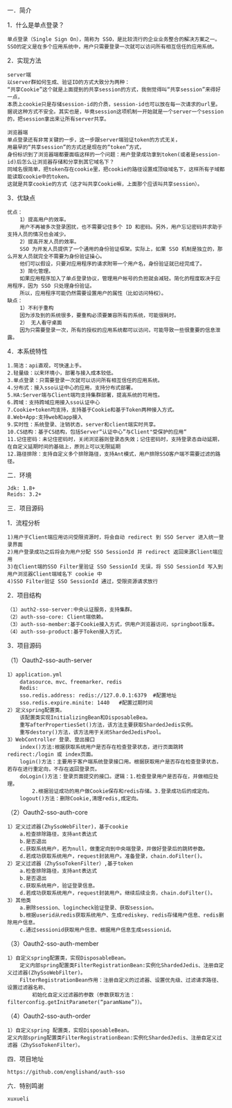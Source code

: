 
一．简介

1．什么是单点登录？

    单点登录（Single Sign On），简称为 SSO，是比较流行的企业业务整合的解决方案之一。
    SSO的定义是在多个应用系统中，用户只需要登录一次就可以访问所有相互信任的应用系统。

2．实现方法

    server端
    以server群如何生成、验证ID的方式大致分为两种：
    “共享Cookie”这个就是上面提到的共享session的方式，我倒觉得叫“共享session”来得好一点，
    本质上cookie只是存储session-id的介质，session-id也可以放在每一次请求的url里。
    据说这种方式不安全。其实也是，毕竟session这项机制一开始就是一个server一个session的，把session拿出来让所有server共享。

    浏览器端
    单点登录还有非常关键的一步，这一步跟server端验证token的方式无关，
    用最早的“共享session”的方式还是现在的“token”方式，
    身份标识到了浏览器端都要面临这样的一个问题：用户登录成功拿到token(或者是session-id)后怎么让浏览器存储和分享到其它域名下？
    同域名很简单，把token存在cookie里，把cookie的路径设置成顶级域名下，这样所有子域都能读取cookie中的token。
    这就是共享cookie的方式（这才叫共享Cookie嘛，上面那个应该叫共享session）。

3．优缺点

    优点：
        1）提高用户的效率。
        用户不再被多次登录困扰，也不需要记住多个 ID 和密码。另外，用户忘记密码并求助于支持人员的情况也会减少。
        2）提高开发人员的效率。
        SSO 为开发人员提供了一个通用的身份验证框架。实际上，如果 SSO 机制是独立的，那么开发人员就完全不需要为身份验证操心。
        他们可以假设，只要对应用程序的请求附带一个用户名，身份验证就已经完成了。
        3）简化管理。
        如果应用程序加入了单点登录协议，管理用户帐号的负担就会减轻。简化的程度取决于应用程序，因为 SSO 只处理身份验证。
        所以，应用程序可能仍然需要设置用户的属性（比如访问特权）。
    缺点：
        1）不利于重构
        因为涉及到的系统很多，要重构必须要兼容所有的系统，可能很耗时。
        2） 无人看守桌面
        因为只需要登录一次，所有的授权的应用系统都可以访问，可能导致一些很重要的信息泄露。
4．本系统特性

    1.简洁：api直观，可快速上手。
    2.轻量级：以来环境小，部署与接入成本较低。
    3.单点登录：只需要登录一次就可以访问所有相互信任的应用系统。
    4.分布式：接入sso认证中心的应用，支持分布式部署。
    5.HA:Server端与Client端均支持集群部署，提高系统的可用性。
    6.跨域：支持跨域应用接入sso认证中心
    7.Cookie+token均支持，支持基于Cookie和基于Token两种接入方式。
    8.Web+App:支持web和app接入
    9.实时性：系统登录、注销状态，server和client端实时共享。
    10.CS结构：基于CS结构，包括Server“认证中心”与Client"受保护的应用“
    11.记住密码：未记住密码时，关闭浏览器则登录态失效；记住密码时，支持登录态自动延期，在自定义延期时间的基础上，原则上可以无限延期
    12.路径排除：支持自定义多个排除路径，支持Ant模式，用户排除SSO客户端不需要过滤的路径。
二．环境

    Jdk: 1.8+
    Reids: 3.2+
三．项目源码

1．流程分析

    1)用户于Client端应用访问受限资源时，将会自动 redirect 到 SSO Server 进入统一登录界面
    2)用户登录成功之后将会为用户分配 SSO SessionId 并 redirect 返回来源Client端应用
    3)在Client端的SSO Filter里验证 SSO SessionId 无误，将 SSO SessionId 写入到用户浏览器Client端域名下 cookie 中
    4)SSO Filter验证 SSO SessionId 通过，受限资源请求放行

2．项目结构

    （1）auth2-sso-server:中央认证服务，支持集群。
    （2）auth-sso-core: Client端依赖。
    （3）auth-sso-member:基于Cookie接入方式，供用户浏览器访问，springboot版本。
    （4）auth-sso-product:基于Token接入方式，
3．项目源码

（1）Oauth2-sso-auth-server

    1）application.yml
        datasource、mvc、freemarker、redis
        Redis:
        sso.redis.address: redis://127.0.0.1:6379  #配置地址
        sso.redis.expire.minite: 1440   #配置过期时间
    2）定义spring配置类。
        该配置类实现InitializingBean和DisposableBea。
        重写afterPropertiesSet()方法，该方法主要获取ShardedJedis实例。
        重写destory()方法，该方法用于关闭ShardedJedisPool。
    3）WebController 登录、登出接口
        index()方法:根据获取系统用户是否存在检查登录状态，进行页面跳转 redirect:/login 或 index页面。
        login()方法：主要用于客户端系统登录接口用。根据获取用户是否存在检查登录状态，若存在进行重定向，不存在返回登录页。
        doLogin()方法：登录页面提交的接口。逻辑：1.检查登录用户是否存在，并做相应处理。
            2.根据验证成功的用户做Cookie保存和redis存储。3.登录成功后的成定向。
        logout()方法：删除Cookie,清理redis,成定向。
（2）Oauth2-sso-auth-core

    1）定义过滤器(ZhySsoWebFilter)，基于cookie
        a.检查排除路径，支持ant表达式
        b.是否退出
        c.获取系统用户，若为null，做重定向到中央端登录，并做好登录后的跳转参数。
        d.若成功获取系统用户，request封装用户。准备登录，chain.doFilter()。
    2）定义过滤器（ZhySsoTokenFilter）,基于token
        a.检查排除路径，支持ant表达式
        b.是否退出
        c.获取系统用户，验证登录信息。
        d.若成功获取系统用户，request封装用户。继续后续业务，chain.doFilter()。
    3）其他类
        a.删除session、logincheck验证登录、获取session。
        b.根据userid从redis获取系统用户、生成rediskey、redis存储用户信息、redis删除用户信息。
        c.通过sessionid获取用户信息、根据用户信息生成sessionid。
（3）Oauth2-sso-auth-member

    1）自定义spring配置类，实现DisposableBean。
        定义内部spring配置类FilterRegistrationBean:实例化ShardedJedis、注册自定义过滤器(ZhySsoWebFilter)。
        FilterRegistrationBean作用：注册自定义的过滤器、设置优先级、过滤请求路径、设置过滤器名称、
            初始化自定义过滤器的参数（参数获取方法：filterconfig.getInitParameter(“paramName”)）。
（4）Oauth2-sso-auth-order

    1）自定义spring 配置类，实现DisposableBean。
    定义内部spring配置类FilterRegistrationBean:实例化ShardedJedis、注册自定义过滤器（ZhySsoTokenFilter）。
四．项目地址

    https://github.com/englishand/auth-sso
六．特别鸣谢

    xuxueli